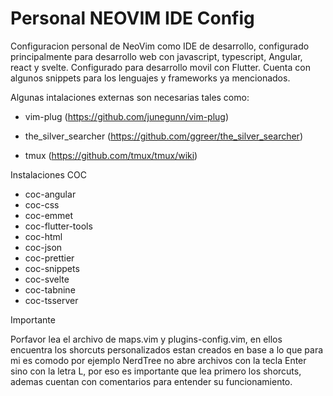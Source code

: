 # Personal NEOVIM IDE Config
Configuracion personal de NeoVim como IDE de desarrollo, configurado principalmente para desarrollo web con javascript, typescript, Angular, react y svelte. Configurado para desarrollo movil con Flutter. Cuenta con algunos snippets para los lenguajes y frameworks ya mencionados.

Algunas intalaciones externas son necesarias tales como:

- vim-plug (https://github.com/junegunn/vim-plug)

- the_silver_searcher (https://github.com/ggreer/the_silver_searcher)

- tmux (https://github.com/tmux/tmux/wiki)

Instalaciones COC

- coc-angular
- coc-css
- coc-emmet
- coc-flutter-tools
- coc-html
- coc-json
- coc-prettier
- coc-snippets
- coc-svelte
- coc-tabnine
- coc-tsserver

Importante

Porfavor lea el archivo de maps.vim y plugins-config.vim, en ellos encuentra los shorcuts personalizados estan creados en base a lo que para mi es comodo
por ejemplo NerdTree no abre archivos con la tecla Enter sino con la letra L, por eso es importante que lea primero los shorcuts, ademas cuentan con comentarios para entender su funcionamiento.
